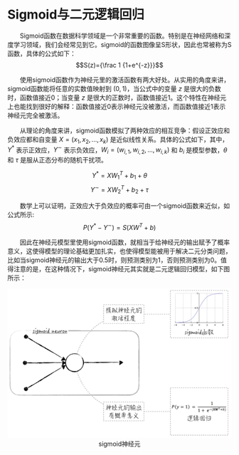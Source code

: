 # Sigmoid与二元逻辑回归
&emsp;&emsp;Sigmoid函数在数据科学领域是一个非常重要的函数。特别是在神经网络和深度学习领域，我们会经常见到它。sigmoid的函数图像呈S形状，因此也常被称为S函数，具体的公式如下：
$$S(z)={\frac 1 {1+e^{-z}}}$$

&emsp;&emsp;使用sigmoid函数作为神经元里的激活函数有两大好处。从实用的角度来讲，sigmoid函数能将任意的实数值映射到 $(0,1)$，当公式中的变量 $z$ 是很大的负数时，函数值接近0；当变量 $z$ 是很大的正数时，函数值接近1。这个特性在神经元上也能找到很好的解释：函数值接近0表示神经元没被激活，而函数值接近1表示神经元完全被激活。

&emsp;&emsp;从理论的角度来讲，sigmoid函数模拟了两种效应的相互竞争：假设正效应和负效应都和自变量 $X = (x_1, x_2, ..., x_k)$ 是近似线性关系。具体的公式如下，其中，$Y^*$ 表示正效应，$Y^{\sim}$ 表示负效应，$W_i = (w_{i, 1}, w_{i, 2}, ..., w_{i, k})$ 和 $b_i$ 是模型参数，$\theta$ 和 $\tau$ 是服从正态分布的随机干扰项。

$$Y^*=XW_1^T+b_1+\theta$$
$$Y^{\sim}=XW_2^T+b_2+\tau$$

&emsp;&emsp;数学上可以证明，正效应大于负效应的概率可由一个sigmoid函数来近似，如公式所示:
$$P(Y^*-Y^{\sim})=S(XW^T+b)$$

&emsp;&emsp;因此在神经元模型里使用sigmoid函数，就相当于给神经元的输出赋予了概率意义，这使得模型的理论基础更加扎实，也使得模型能被用于解决二元分类问题，比如当sigmoid神经元的输出大于0.5时，则预测类别为1，否则预测类别为0。值得注意的是，在这种情况下，sigmoid神经元其实就是二元逻辑回归模型，如下图所示：

<div align=center>
	<img src="images/sigmoid神经元.webp">
</div>
<div align=center>sigmoid神经元</div>

